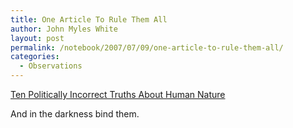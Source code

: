 ```yaml
---
title: One Article To Rule Them All
author: John Myles White
layout: post
permalink: /notebook/2007/07/09/one-article-to-rule-them-all/
categories:
  - Observations
---
```


[Ten Politically Incorrect Truths About Human Nature](http://www.psychologytoday.com/articles/pto-20070622-000002.xml)

And in the darkness bind them.
